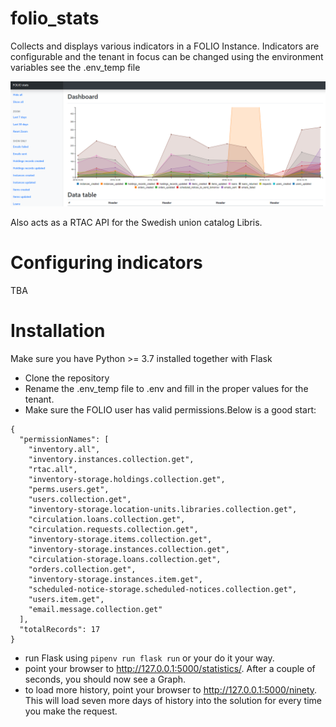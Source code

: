 # folio_stats

Collects and displays various indicators in a FOLIO Instance. Indicators are configurable and the tenant in focus can be changed using the environment variables see the .env_temp file

![screen shot of stats](docs/chalmers_stats.png)

Also acts as a RTAC API for the Swedish union catalog Libris.

# Configuring indicators
TBA

# Installation
Make sure you have Python >= 3.7 installed together with Flask
- Clone the repository
- Rename the .env_temp file to .env and fill in the proper values for the tenant. 
- Make sure the FOLIO user has valid permissions.Below is a good start:
```
{
  "permissionNames": [
    "inventory.all",
    "inventory.instances.collection.get",
    "rtac.all",
    "inventory-storage.holdings.collection.get",
    "perms.users.get",
    "users.collection.get",
    "inventory-storage.location-units.libraries.collection.get",
    "circulation.loans.collection.get",
    "circulation.requests.collection.get",
    "inventory-storage.items.collection.get",
    "inventory-storage.instances.collection.get",
    "circulation-storage.loans.collection.get",
    "orders.collection.get",
    "inventory-storage.instances.item.get",
    "scheduled-notice-storage.scheduled-notices.collection.get",
    "users.item.get",
    "email.message.collection.get"
  ],
  "totalRecords": 17
}
```   
- run Flask using ```pipenv run flask run``` or your do it your way.
- point your browser to http://127.0.0.1:5000/statistics/. After a couple of seconds, you should now see a Graph.
- to load more history, point your browser to http://127.0.0.1:5000/ninety. This will load seven more days of history into the solution for every time you make the request.

